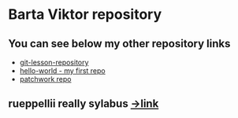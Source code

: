# Barta Viktor repository 
## You can see below my other repository links
* [git-lesson-repository](https://github.com/vis0rka/git-lesson-repository)
* [hello-world - my first repo](https://github.com/vis0rka/hello-world)
* [patchwork repo](https://github.com/vis0rka/patchwork)
## rueppellii really sylabus [->link](https://github.com/green-fox-academy/really-syllabus)